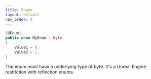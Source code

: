 ```yaml
---
title: Enums
layout: default
nav_order: 4
---
```

```c#
[UEnum]
public enum MyEnum : byte
{
    Value1 = 0,
    Value2 = 1,
}
```

The enum must have a underlying type of byte. It's a Unreal Engine restriction with reflection enums.